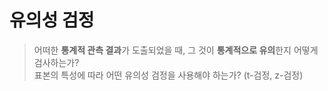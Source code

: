 # 유의성 검정

> 어떠한 **통계적 관측 결과**가 도출되었을 때, 그 것이 **통계적으로 유의**한지 어떻게 검사하는가?    
> 표본의 특성에 따라 어떤 유의성 검정을 사용해야 하는가? (t-검정, z-검정)


